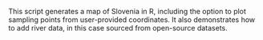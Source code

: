 This script generates a map of Slovenia in R, including the option to plot sampling points from user-provided coordinates. It also demonstrates how to add river data, in this case sourced from open-source datasets.
